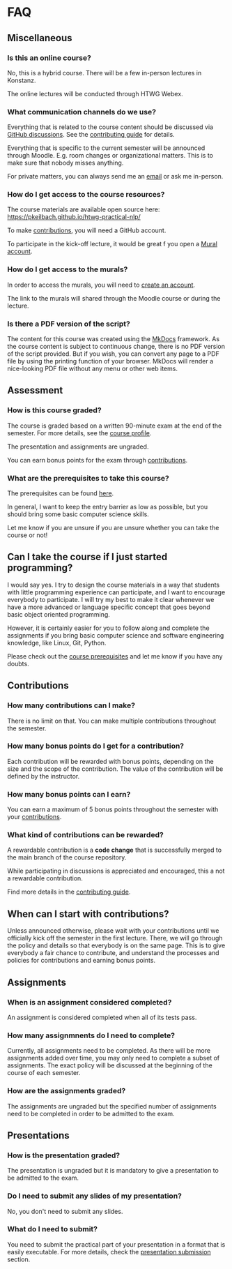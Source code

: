 # FAQ

## Miscellaneous

### Is this an online course?

No, this is a hybrid course. There will be a few in-person lectures in Konstanz.

The online lectures will be conducted through HTWG Webex.

### What communication channels do we use?

Everything that is related to the course content should be discussed via [GitHub discussions](https://github.com/pkeilbach/htwg-practical-nlp/discussions). See the [contributing guide](https://github.com/pkeilbach/htwg-practical-nlp/blob/main/CONTRIBUTING.md) for details.

Everything that is specific to the current semester will be announced through Moodle. E.g. room changes or organizational matters. This is to make sure that nobody misses anything.

For private matters, you can always send me an [email](mailto:pascal.keilbach@htwg-konstanz.de) or ask me in-person.

### How do I get access to the course resources?

The course materials are available open source here: <https://pkeilbach.github.io/htwg-practical-nlp/>

To make [contributions](https://github.com/pkeilbach/htwg-practical-nlp/blob/main/CONTRIBUTING.md), you will need a GitHub account.

To participate in the kick-off lecture, it would be great f you open a [Mural account](https://www.mural.co/).

### How do I get access to the murals?

In order to access the murals, you will need to [create an account](https://www.mural.co/).

The link to the murals will shared through the Moodle course or during the lecture.

### Is there a PDF version of the script?

The content for this course was created using the [MkDocs](https://www.mkdocs.org/) framework.
As the course content is subject to continuous change, there is no PDF version of the script provided.
But if you wish, you can convert any page to a PDF file by using the printing function of your browser.
MkDocs will render a nice-looking PDF file without any menu or other web items.

## Assessment

### How is this course graded?

The course is graded based on a written 90-minute exam at the end of the semester.
For more details, see the [course profile](./course_profile.md#assessment).

The presentation and assignments are ungraded.

You can earn bonus points for the exam through [contributions](https://github.com/pkeilbach/htwg-practical-nlp/blob/main/CONTRIBUTING.md).

### What are the prerequisites to take this course?

The prerequisites can be found [here](course_profile.md#prerequisites).

In general, I want to keep the entry barrier as low as possible, but you should bring some basic computer science skills.

Let me know if you are unsure if you are unsure whether you can take the course or not!

## Can I take the course if I just started programming?

I would say yes. I try to design the course materials in a way that students with little programming experience can participate, and I want to encourage everybody to participate. I will try my best to make it clear whenever we have a more advanced or language specific concept that goes beyond basic object oriented programming.

However, it is certainly easier for you to follow along and complete the assignments if you bring basic computer science and software engineering knowledge, like Linux, Git, Python.

Please check out the [course prerequisites](course_profile.md#prerequisites) and let me know if you have any doubts.

## Contributions

### How many contributions can I make?

There is no limit on that.
You can make multiple contributions throughout the semester.

### How many bonus points do I get for a contribution?

Each contribution will be rewarded with bonus points, depending on the size and the scope of the contribution.
The value of the contribution will be defined by the instructor.

### How many bonus points can I earn?

You can earn a maximum of 5 bonus points throughout the semester with your [contributions](https://github.com/pkeilbach/htwg-practical-nlp/blob/main/CONTRIBUTING.md).

### What kind of contributions can be rewarded?

A rewardable contribution is a **code change** that is successfully merged to the main branch of the course repository.

While participating in discussions is appreciated and encouraged, this a not a rewardable contribution.

Find more details in the [contributing guide](https://github.com/pkeilbach/htwg-practical-nlp/blob/main/CONTRIBUTING.md#rewarding-your-contributions).

## When can I start with contributions?

Unless announced otherwise, please wait with your contributions until we officially kick off the semester in the first lecture.
There, we will go through the policy and details so that everybody is on the same page.
This is to give everybody a fair chance to contribute, and understand the processes and policies for contributions and earning bonus points.

## Assignments

### When is an assignment considered completed?

An assignment is considered completed when all of its tests pass.

### How many assignmnents do I need to complete?

Currently, all assignments need to be completed.
As there will be more assignments added over time, you may only need to complete a subset of assignments.
The exact policy will be discussed at the beginning of the course of each semester.

### How are the assignments graded?

The assignments are ungraded but the specified number of assignments need to be completed in order to be admitted to the exam.

## Presentations

### How is the presentation graded?

The presentation is ungraded but it is mandatory to give a presentation to be admitted to the exam.

### Do I need to submit any slides of my presentation?

No, you don't need to submit any slides.

### What do I need to submit?

You need to submit the practical part of your presentation in a format that is easily executable.
For more details, check the [presentation submission](./presentations.md#submission) section.
